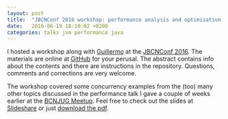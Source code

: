 ```yaml
---
layout: post
title:  "JBCNConf 2016 workshop: performance analysis and optimisation on the JVM"
date:   2016-06-19 18:10:02 +0200
categories: talks jvm performance java
---
```


I hosted a workshop along with <a
href="https://twitter.com/gontanon">Guillermo</a> at the <a
href="http://www.jbcnconf.com/2016/">JBCNConf 2016</a>.  The materials
are online at <a href="https://github.com/srvaroa/jbcnconf"
alt="jbcnconf16: performance analysis and optimisation workshop
materials">GitHub</a> for your perusal.  The abstract contains info
about the contents and there are instructions in the repository.
Questions, comments and corrections are very welcome.

The workshop covered some concurrency examples from the (too) many other
topics discussed in the performance talk I gave a couple of weeks
earlier at the <a
href="http://www.meetup.com/es-ES/BarcelonaJUG/events/230521537/">BCNJUG
Meetup</a>.  Feel free to check out the slides at <a
href="http://www.slideshare.net/srvaroa/perf-analysis-jvm201605274a0c-63644547">Slideshare</a>
or just <a href="/assets/perf_analysis_jvm.20160527.pdf">download the
pdf</a>.
